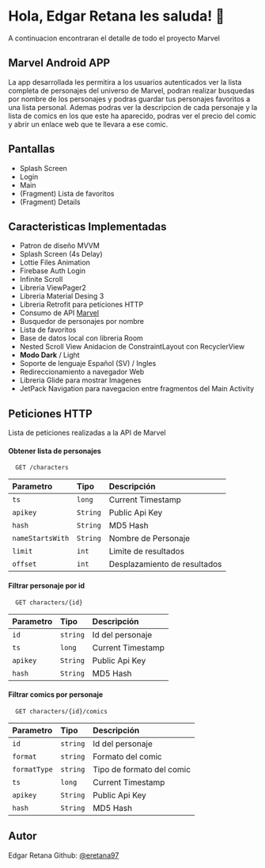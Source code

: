 
# Hola, Edgar Retana les saluda! 👋
A continuacion encontraran el detalle de todo el proyecto Marvel

## Marvel Android APP

La app desarrollada les permitira a los usuarios autenticados ver la lista completa de personajes del universo de Marvel, podran realizar busquedas por nombre de los personajes y podras guardar tus personajes favoritos a una lista personal. Ademas podras ver la descripcion de cada personaje y la lista de comics en los que este ha aparecido, podras ver el precio del comic y abrir un enlace web que te llevara a ese comic.




## Pantallas

- Splash Screen
- Login
- Main
- (Fragment) Lista de favoritos 
- (Fragment) Details
## Caracteristicas Implementadas

- Patron de diseño MVVM
- Splash Screen (4s Delay)
- Lottie Files Animation
- Firebase Auth Login
- Infinite Scroll
- Libreria ViewPager2
- Libreria Material Desing 3
- Libreria Retrofit para peticiones HTTP
- Consumo de API [Marvel](https://gateway.marvel.com/v1)
- Busquedor de personajes por nombre
- Lista de favoritos
- Base de datos local con libreria Room
- Nested Scroll View Anidacion de ConstraintLayout con RecyclerView
- **Modo Dark** / Light
- Soporte de lenguaje Español (SV) / Ingles
- Redireccionamiento a navegador Web
- Libreria Glide para mostrar Imagenes
- JetPack Navigation para navegacion entre fragmentos del Main Activity



## Peticiones HTTP
Lista de peticiones realizadas a la API de Marvel

#### Obtener lista de personajes

```http
  GET /characters
```

| Parametro | Tipo    | Descripción                |
| :-------- | :------- | :------------------------- |
| `ts` | `long` | Current Timestamp |
| `apikey` | `String` | Public Api Key |
| `hash` | `String` | MD5 Hash |
| `nameStartsWith` | `String` | Nombre de Personaje |
| `limit` | `int` | Limite de resultados |
| `offset` | `int` | Desplazamiento de resultados |

#### Filtrar personaje por id

```http
  GET characters/{id}
```

| Parametro | Tipo    | Descripción                |
| :-------- | :------- | :-------------------------------- |
| `id`      | `string` | Id del personaje |
| `ts` | `long` | Current Timestamp |
| `apikey` | `String` | Public Api Key |
| `hash` | `String` | MD5 Hash |

#### Filtrar comics por personaje
```http
  GET characters/{id}/comics
```
| Parametro | Tipo    | Descripción                |
| :-------- | :------- | :-------------------------------- |
| `id`      | `string` | Id del personaje |
| `format`      | `string` | Formato del comic |
| `formatType`      | `string` | Tipo de formato del comic |
| `ts` | `long` | Current Timestamp |
| `apikey` | `String` | Public Api Key |
| `hash` | `String` | MD5 Hash |


## Autor

Edgar Retana Github: [@eretana97](https://www.github.com/eretana97)


